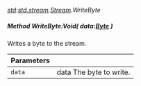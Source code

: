 _[std](../../modules/std/std-module.md):[std.stream](../../modules/std/std-stream.md).[Stream](../../modules/std/std-stream-stream.md).WriteByte_
##### Method WriteByte:Void( data:[Byte](../../modules/wonkey/wonkey-types-byte.md) )
Writes a byte to the stream.

| Parameters |    |
|:-----------|:---|
| `data` | data The byte to write. |
